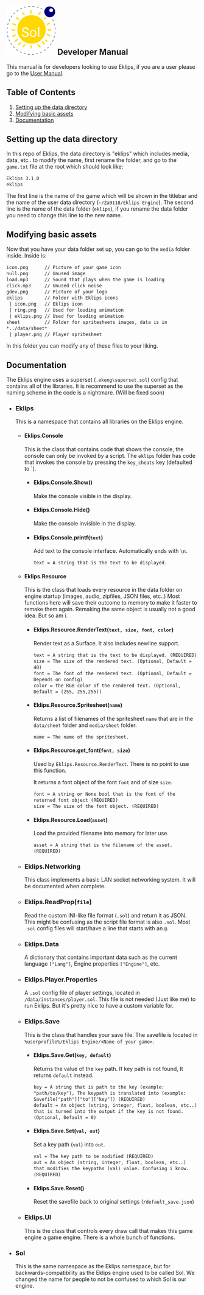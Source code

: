 ## ![Eklips](img/icon.png) Developer Manual
This manual is for developers looking to use Eklips, if you are a user please go to the <a href=userm.md>User Manual</a>.

## Table of Contents
 1. [Setting up the data directory](#setting-up-the-data-directory)
 2. [Modifying basic assets](#modifying-basic-assets)
 3. [Documentation](#documentation)

## Setting up the data directory
In this repo of Eklips, the data directory is "eklips" which includes media, data, etc.. to modify the name, first rename the folder, and go to the `game.txt` file at the root which should look like:

```
Eklips 3.1.0
eklips
```

The first line is the name of the game which will be shown in the titlebar and the name of the user data directory (`~/Za9118/Eklips Engine`).
The second line is the name of the data folder (`eklips`), if you rename the data folder you need to change this line to the new name.

## Modifying basic assets
Now that you have your data folder set up, you can go to the `media` folder inside. Inside is:

```
icon.png      // Picture of your game icon
null.png      // Unused image
load.mp3      // Sound that plays when the game is loading
click.mp3     // Unused click noise
gdev.png      // Picture of your logo
eklips        // Folder with Eklips icons
 | icon.png   // Eklips icon
 | ring.png   // Used for loading animation
 | eklips.png // Used for loading animation
sheet         // Folder for spritesheets images, data is in *../data/sheet*
 | player.png // Player spritesheet
```

In this folder you can modify any of these files to your liking.

## Documentation
The Eklips engine uses a superset (`.ekeng\superset.sol`) config that contains all of the libraries. It is recommend to use the superset as the naming scheme in the code is a nightmare. (Will be fixed soon)

 - ### Eklips 
   This is a namespace that contains all libraries on the Eklips engine.

    - #### Eklips.Console
        This is the class that contains code that shows the console, the console can only be invoked by a script. The `eklips` folder has code that invokes the console by pressing the `key_cheats` key (defaulted to `).

        - #### Eklips.Console.Show()
            Make the console visible in the display.

        - #### Eklips.Console.Hide()
            Make the console invisible in the display.

        - #### Eklips.Console.printf(`text`)
            Add text to the console interface. Automatically ends with `\n`.

            ```
            text = A string that is the text to be displayed.
            ```
    
    - #### Eklips.Resource
        This is the class that loads every resource in the data folder on engine startup (images, audio, zipfiles, JSON files, etc..)
        Most functions here will save their outcome to memory to make it faster to remake them again. Remaking the same object is usually not a good idea. But so am i. 

        - #### Eklips.Resource.RenderText(`text, size, font, color`)
            Render text as a Surface. It also includes newline support.

            ```
            text = A string that is the text to be displayed. (REQUIRED)
            size = The size of the rendered text. (Optional, Default = 40)
            font = The font of the rendered text. (Optional, Default = Depends on config)
            color = the RGB color of the rendered text. (Optional, Default = (255, 255,255))
            ```

        - #### Eklips.Resource.Spritesheet(`name`)
            Returns a list of filenames of the spritesheet `name` that are in the `data/sheet` folder and `media/sheet` folder.

            ```
            name = The name of the spritesheet.
            ```
        
        - #### Eklips.Resource.get_font(`font, size`)
            Used by `Eklips.Resource.RenderText`. There is no point to use this function.

            It returns a font object of the font `font` and of size `size`.

            ```
            font = A string or None bool that is the font of the returned font object (REQUIRED)
            size = The size of the font object. (REQUIRED)
            ```
        
        - #### Eklips.Resource.Load(`asset`)
            Load the provided filename into memory for later use.

            ```
            asset = A string that is the filename of the asset. (REQUIRED)
            ```
    
    - ### Eklips.Networking
        This class implements a basic LAN socket networking system. It will be documented when complete.
    
    - ### Eklips.ReadProp(`file`)
        Read the custom INI-like file format (`.sol`) and return it as JSON.
        This might be confusing as the script file format is also `.sol`. Most `.sol` config files will start/have a line that starts with an `@`.
    
    - ### Eklips.Data
        A dictionary that contains important data such as the current language `["Lang"]`, Engine properties `["Engine"]`, etc.
    
    - ### Eklips.Player.Properties
        A `.sol` config file of player settings, located in `/data/instances/player.sol`. This file is not needed (Just like me) to run Eklips. But it's pretty nice to have a custom variable for.
    
    - ### Eklips.Save
        This is the class that handles your save file. The savefile is located in `%userprofile%/Eklips Engine/<Name of your game>`.

        - #### Eklips.Save.Get(`key, default`)
            Returns the value of the `key` path. If key path is not found, It returns `default` instead.

            ```
            key = A string that is path to the key (example: "path/to/key"), The keypath is translated into (example: Savefile["path"]["to"]["key"]) (REQUIRED)
            default = An object (string, integer, float, boolean, etc..) that is turned into the output if the key is not found. (Optional, Default = 0)
            ```
        
        - #### Eklips.Save.Set(`val, out`)
            Set a key path (`val`) into `out`.

            ```
            val = The key path to be modified (REQUIRED)
            out = An object (string, integer, float, boolean, etc..) that modifies the keypaths (val) value. Confusing i know. (REQUIRED)
            ```

        - #### Eklips.Save.Reset()
            Reset the savefile back to original settings (`/default_save.json`)
    
    - ### Eklips.UI
        This is the class that controls every draw call that makes this game engine a game engine. There is a whole bunch of functions. 

 - ### Sol 
   This is the same namespace as the Eklips namespace, but for backwards-compatibility as the Eklips engine used to be called Sol. We changed the name for people to not be confused to which Sol is our engine.